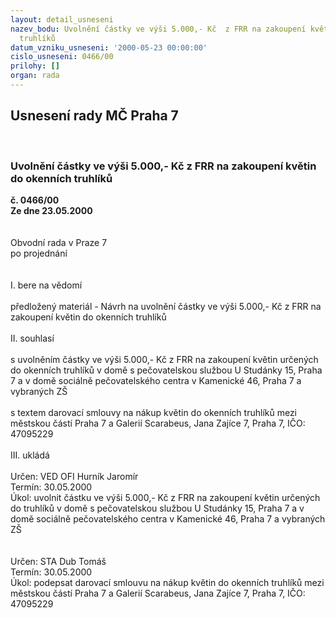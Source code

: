 ```yaml
---
layout: detail_usneseni
nazev_bodu: Uvolnění částky ve výši 5.000,- Kč  z FRR na zakoupení květin do okenních
  truhlíků
datum_vzniku_usneseni: '2000-05-23 00:00:00'
cislo_usneseni: 0466/00
prilohy: []
organ: rada
---
```

<div id="ucUsn_pList" class="usn">
	<span><h2>Usnesení rady MČ Praha 7 </h2>
<br></span><div class="standBody">
<span><h3>Uvolnění částky ve výši 5.000,- Kč  z FRR na zakoupení květin do okenních truhlíků</h3></span><div class="center">
		<strong>č. 0466/00</strong><br>
	</div>
<div class="center">
		<strong>Ze dne 23.05.2000</strong><br><br>
	</div>     <br>Obvodní rada v Praze 7<br>po projednání<br><br><br>I.	bere na vědomí<br><br> předložený materiál - Návrh na uvolnění částky ve výši 5.000,- Kč z FRR na zakoupení květin do okenních truhlíků <br><br>II.	souhlasí<br><br>s uvolněním částky ve výši 5.000,- Kč z FRR na zakoupení květin určených do okenních truhlíků v domě s pečovatelskou službou U Studánky 15, Praha 7 a v domě sociálně pečovatelského centra v Kamenické 46, Praha 7 a vybraných ZŠ<br><br>s textem darovací smlouvy na nákup květin do okenních truhlíků  mezi městskou částí Praha 7 a Galerií Scarabeus, Jana Zajíce 7, Praha 7, IČO: 47095229<br><br>III.	  ukládá <br><br> Určen:	     	VED OFI Hurník Jaromír<br>Termín: 30.05.2000<br>Úkol:	uvolnit částku ve výši 5.000,- Kč z FRR na zakoupení květin určených do truhlíků v domě s pečovatelskou službou U Studánky 15, Praha 7 a v domě sociálně pečovatelského centra v Kamenické 46, Praha 7 a vybraných ZŠ<br><br> <br> Určen:	     	STA Dub Tomáš<br>Termín: 30.05.2000<br>Úkol:	podepsat darovací smlouvu na nákup květin do okenních truhlíků  mezi městskou částí Praha 7 a Galerií Scarabeus, Jana Zajíce 7, Praha 7, IČO: 47095229<br><br>
</div>
</div>